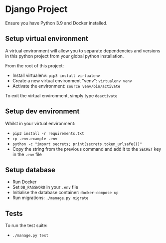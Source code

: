 # Django Project
Ensure you have Python 3.9 and Docker installed.

## Setup virtual environment
A virtual environment will allow you to separate dependencies and versions in this python project from your global python installation.

From the root of this project:
- Install virtualenv: `pip3 install virtualenv`
- Create a new virtual environment "venv": `virtualenv venv`
- Activate the environment: `source venv/bin/activate`

To exit the virtual environment, simply type `deactivate`

## Setup dev environment
Whilst in your virtual environment:
- `pip3 install -r requirements.txt`
- `cp .env.example .env`
- `python -c "import secrets; print(secrets.token_urlsafe())"`
- Copy the string from the previous command and add it to the `SECRET` key in the `.env` file

## Setup database
- Run Docker
- Set `DB_PASSWORD` in your `.env` file
- Initialise the database container: `docker-compose up`
- Run migrations: `./manage.py migrate`

## Tests
To run the test suite:
- `./manage.py test`

